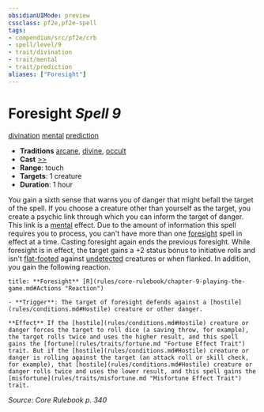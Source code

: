 ```yaml
---
obsidianUIMode: preview
cssclass: pf2e,pf2e-spell
tags:
- compendium/src/pf2e/crb
- spell/level/9
- trait/divination
- trait/mental
- trait/prediction
aliases: ["Foresight"]
---
```

# Foresight *Spell 9*   
[divination](divination.md "Divination School Trait")  [mental](mental.md "Mental Effect Trait")  [prediction](prediction.md "Prediction Effect Trait")  

- **Traditions** [arcane](arcane.md "Arcane Tradition Trait"), [divine](divine.md "Divine Tradition Trait"), [occult](occult.md "Occult Tradition Trait")
- **Cast** [>>](chapter-9-playing-the-game.md#Actions "Two-Action") 
- **Range**: touch
- **Targets**: 1 creature
- **Duration**: 1 hour

You gain a sixth sense that warns you of danger that might befall the target of the spell. If you choose a creature other than yourself as the target, you create a psychic link through which you can inform the target of danger. This link is a [mental](mental.md "Mental Effect Trait") effect. Due to the amount of information this spell requires you to process, you can't have more than one [foresight](foresight.md) spell in effect at a time. Casting foresight again ends the previous foresight. While foresight is in effect, the target gains a +2 status bonus to initiative rolls and isn't [flat-footed](conditions.md#Flat-footed) against [undetected](conditions.md#Undetected) creatures or when flanked. In addition, you gain the following reaction.

```ad-embed-ability
title: **Foresight** [R](rules/core-rulebook/chapter-9-playing-the-game.md#Actions "Reaction")

- **Trigger**: The target of foresight defends against a [hostile](rules/conditions.md#Hostile) creature or other danger.

**Effect** If the [hostile](rules/conditions.md#Hostile) creature or danger forces the target to roll dice (a saving throw, for example), the target rolls twice and uses the higher result, and this spell gains the [fortune](rules/traits/fortune.md "Fortune Effect Trait") trait. But if the [hostile](rules/conditions.md#Hostile) creature or danger is rolling against the target (an attack roll or skill check, for example), that [hostile](rules/conditions.md#Hostile) creature or danger rolls twice and uses the lower result, and this spell gains the [misfortune](rules/traits/misfortune.md "Misfortune Effect Trait") trait.
```

*Source: Core Rulebook p. 340*